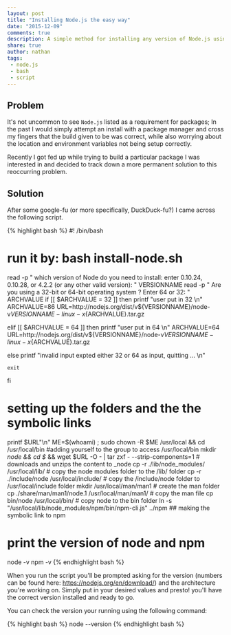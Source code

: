 ```yaml
---
layout: post
title: "Installing Node.js the easy way"
date: "2015-12-09"
comments: true
description: A simple method for installing any version of Node.js using bash.
share: true
author: nathan
tags:
 - node.js
 - bash
 - script
---
```


## Problem

It's not uncommon to see `Node.js` listed as a requirement for packages; In the past I would simply attempt an install with a package manager and cross my fingers that the build given to be was correct, while also worrying about the location and environment variables not being setup correctly.

Recently I got fed up while trying to build a particular package I was interested in and decided to track down a more permanent solution to this reoccurring problem.

## Solution

After some google-fu (or more specifically, DuckDuck-fu?) I came across the following script.

{% highlight bash %}
#! /bin/bash
# run it by: bash install-node.sh
read -p " which version of Node do you need to install: enter 0.10.24, 0.10.28, or 4.2.2 (or any other valid version): " VERSIONNAME
read -p " Are you using a 32-bit or 64-bit operating system ? Enter 64 or 32: " ARCHVALUE
if [[ $ARCHVALUE = 32 ]]
    then
    printf "user put in 32 \n"
    ARCHVALUE=86
    URL=http://nodejs.org/dist/v${VERSIONNAME}/node-v${VERSIONNAME}-linux-x${ARCHVALUE}.tar.gz

elif [[ $ARCHVALUE = 64 ]]
    then
    printf "user put in 64 \n"
    ARCHVALUE=64
    URL=http://nodejs.org/dist/v${VERSIONNAME}/node-v${VERSIONNAME}-linux-x${ARCHVALUE}.tar.gz

else
    printf "invalid input expted either 32 or 64 as input, quitting ... \n"

    exit
fi

# setting up the folders and the the symbolic links
printf $URL"\n"
ME=$(whoami) ; sudo chown -R $ME /usr/local && cd /usr/local/bin #adding yourself to the group to access /usr/local/bin
mkdir _node && cd $_ && wget $URL -O - | tar zxf - --strip-components=1 # downloads and unzips the content to _node
cp -r ./lib/node_modules/ /usr/local/lib/ # copy the node modules folder to the /lib/ folder
cp -r ./include/node /usr/local/include/ # copy the /include/node folder to /usr/local/include folder
mkdir /usr/local/man/man1 # create the man folder
cp ./share/man/man1/node.1 /usr/local/man/man1/ # copy the man file
cp bin/node /usr/local/bin/ # copy node to the bin folder
ln -s "/usr/local/lib/node_modules/npm/bin/npm-cli.js" ../npm ## making the symbolic link to npm
# print the version of node and npm
node -v
npm -v
{% endhighlight bash %}

When you run the script you'll be prompted asking for the version (numbers can be found here: https://nodejs.org/en/download/) and the architecture you're working on. Simply put in your desired values and presto! you'll have the correct version installed and ready to go.

You can check the version your running using the following command:

{% highlight bash %}
node --version
{% endhighlight bash %}
